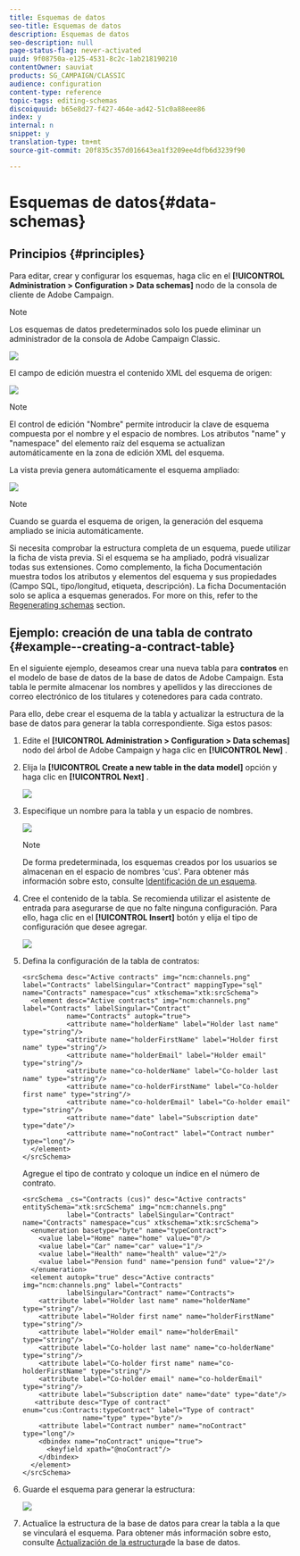 ```yaml
---
title: Esquemas de datos
seo-title: Esquemas de datos
description: Esquemas de datos
seo-description: null
page-status-flag: never-activated
uuid: 9f08750a-e125-4531-8c2c-1ab218190210
contentOwner: sauviat
products: SG_CAMPAIGN/CLASSIC
audience: configuration
content-type: reference
topic-tags: editing-schemas
discoiquuid: b65e8d27-f427-464e-ad42-51c0a88eee86
index: y
internal: n
snippet: y
translation-type: tm+mt
source-git-commit: 20f835c357d016643ea1f3209ee4dfb6d3239f90

---
```



# Esquemas de datos{#data-schemas}

## Principios {#principles}

Para editar, crear y configurar los esquemas, haga clic en el **[!UICONTROL Administration > Configuration > Data schemas]** nodo de la consola de cliente de Adobe Campaign.

>[!NOTE]
>
>Los esquemas de datos predeterminados solo los puede eliminar un administrador de la consola de Adobe Campaign Classic.

![](assets/d_ncs_integration_schema_navtree.png)

El campo de edición muestra el contenido XML del esquema de origen:

![](assets/d_ncs_integration_schema_edition.png)

>[!NOTE]
>
>El control de edición &quot;Nombre&quot; permite introducir la clave de esquema compuesta por el nombre y el espacio de nombres. Los atributos &quot;name&quot; y &quot;namespace&quot; del elemento raíz del esquema se actualizan automáticamente en la zona de edición XML del esquema.

La vista previa genera automáticamente el esquema ampliado:

![](assets/d_ncs_integration_schema_edition2.png)

>[!NOTE]
>
>Cuando se guarda el esquema de origen, la generación del esquema ampliado se inicia automáticamente.

Si necesita comprobar la estructura completa de un esquema, puede utilizar la ficha de vista previa. Si el esquema se ha ampliado, podrá visualizar todas sus extensiones. Como complemento, la ficha Documentación muestra todos los atributos y elementos del esquema y sus propiedades (Campo SQL, tipo/longitud, etiqueta, descripción). La ficha Documentación solo se aplica a esquemas generados. For more on this, refer to the [Regenerating schemas](../../configuration/using/regenerating-schemas.md) section.

## Ejemplo: creación de una tabla de contrato {#example--creating-a-contract-table}

En el siguiente ejemplo, deseamos crear una nueva tabla para **contratos** en el modelo de base de datos de la base de datos de Adobe Campaign. Esta tabla le permite almacenar los nombres y apellidos y las direcciones de correo electrónico de los titulares y cotenedores para cada contrato.

Para ello, debe crear el esquema de la tabla y actualizar la estructura de la base de datos para generar la tabla correspondiente. Siga estos pasos:

1. Edite el **[!UICONTROL Administration > Configuration > Data schemas]** nodo del árbol de Adobe Campaign y haga clic en **[!UICONTROL New]** .
1. Elija la **[!UICONTROL Create a new table in the data model]** opción y haga clic en **[!UICONTROL Next]** .

   ![](assets/s_ncs_configuration_create_new_schema.png)

1. Especifique un nombre para la tabla y un espacio de nombres.

   ![](assets/s_ncs_configuration_create_new_param.png)

   >[!NOTE]
   >
   >De forma predeterminada, los esquemas creados por los usuarios se almacenan en el espacio de nombres &#39;cus&#39;. Para obtener más información sobre esto, consulte [Identificación de un esquema](../../configuration/using/about-schema-reference.md#identification-of-a-schema).

1. Cree el contenido de la tabla. Se recomienda utilizar el asistente de entrada para asegurarse de que no falte ninguna configuración. Para ello, haga clic en el **[!UICONTROL Insert]** botón y elija el tipo de configuración que desee agregar.

   ![](assets/s_ncs_configuration_create_new_content.png)

1. Defina la configuración de la tabla de contratos:

   ```
   <srcSchema desc="Active contracts" img="ncm:channels.png" label="Contracts" labelSingular="Contract" mappingType="sql" name="Contracts" namespace="cus" xtkschema="xtk:srcSchema">
     <element desc="Active contracts" img="ncm:channels.png" label="Contracts" labelSingular="Contract"
              name="Contracts" autopk="true">
              <attribute name="holderName" label="Holder last name" type="string"/>
              <attribute name="holderFirstName" label="Holder first name" type="string"/>
              <attribute name="holderEmail" label="Holder email" type="string"/>
              <attribute name="co-holderName" label="Co-holder last name" type="string"/>           
              <attribute name="co-holderFirstName" label="Co-holder first name" type="string"/>           
              <attribute name="co-holderEmail" label="Co-holder email" type="string"/>    
              <attribute name="date" label="Subscription date" type="date"/>     
              <attribute name="noContract" label="Contract number" type="long"/>  
     </element>
   </srcSchema>
   ```

   Agregue el tipo de contrato y coloque un índice en el número de contrato.

   ```
   <srcSchema _cs="Contracts (cus)" desc="Active contracts" entitySchema="xtk:srcSchema" img="ncm:channels.png"
              label="Contracts" labelSingular="Contract" name="Contracts" namespace="cus" xtkschema="xtk:srcSchema">
     <enumeration basetype="byte" name="typeContract">
       <value label="Home" name="home" value="0"/>
       <value label="Car" name="car" value="1"/>
       <value label="Health" name="health" value="2"/>
       <value label="Pension fund" name="pension fund" value="2"/>
     </enumeration>
     <element autopk="true" desc="Active contracts" img="ncm:channels.png" label="Contracts"
              labelSingular="Contract" name="Contracts">
       <attribute label="Holder last name" name="holderName" type="string"/>
       <attribute label="Holder first name" name="holderFirstName" type="string"/>
       <attribute label="Holder email" name="holderEmail" type="string"/>
       <attribute label="Co-holder last name" name="co-holderName" type="string"/>
       <attribute label="Co-holder first name" name="co-holderFirstName" type="string"/>
       <attribute label="Co-holder email" name="co-holderEmail" type="string"/>
       <attribute label="Subscription date" name="date" type="date"/>
      <attribute desc="Type of contract" enum="cus:Contracts:typeContract" label="Type of contract"
                  name="type" type="byte"/>
       <attribute label="Contract number" name="noContract" type="long"/>
       <dbindex name="noContract" unique="true">
         <keyfield xpath="@noContract"/>
       </dbindex>
     </element>
   </srcSchema>
   ```

1. Guarde el esquema para generar la estructura:

   ![](assets/s_ncs_configuration_structure.png)

1. Actualice la estructura de la base de datos para crear la tabla a la que se vinculará el esquema. Para obtener más información sobre esto, consulte [Actualización de la estructura](../../configuration/using/updating-the-database-structure.md)de la base de datos.

